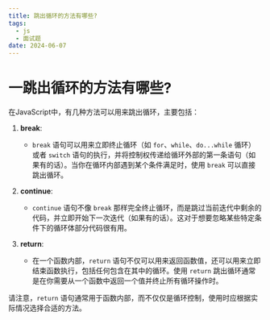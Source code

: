 ```yaml
---
title: 跳出循环的方法有哪些?
tags:
  - js
  - 面试题
date: 2024-06-07
---
```

# 一跳出循环的方法有哪些?

在JavaScript中，有几种方法可以用来跳出循环，主要包括：

1. **break**:
    
    - `break` 语句可以用来立即终止循环（如 `for`、`while`、`do...while` 循环）或者 `switch` 语句的执行，并将控制权传递给循环外部的第一条语句（如果有的话）。当你在循环内部遇到某个条件满足时，使用 `break` 可以直接跳出循环。
2. **continue**:
    
    - `continue` 语句不像 `break` 那样完全终止循环，而是跳过当前迭代中剩余的代码，并立即开始下一次迭代（如果有的话）。这对于想要忽略某些特定条件下的循环体部分代码很有用。
3. **return**:
    
    - 在一个函数内部，`return` 语句不仅可以用来返回函数值，还可以用来立即结束函数执行，包括任何包含在其中的循环。使用 `return` 跳出循环通常是在你需要从一个函数中返回一个值并终止所有循环操作时。


请注意，`return` 语句通常用于函数内部，而不仅仅是循环控制，使用时应根据实际情况选择合适的方法。